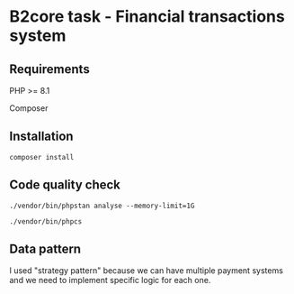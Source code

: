 # B2core task - Financial transactions system

## Requirements

PHP >= 8.1

Composer

## Installation

`composer install`

## Code quality check

`./vendor/bin/phpstan analyse --memory-limit=1G`

`./vendor/bin/phpcs`

## Data pattern

I used "strategy pattern" because we can have multiple payment systems and we need to implement specific logic for each one.